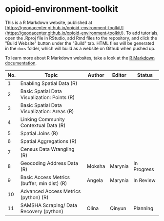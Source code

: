 # opioid-environment-toolkit

This is a R Markdown website, published at [https://geodacenter.github.io/opioid-environment-toolkit/](https://geodacenter.github.io/opioid-environment-toolkit/). To add tutorials, open the .Rproj file in RStudio, add Rmd files to the repository, and click the "Build Website" button under the "Build" tab. HTML files will be generated in the `docs` folder, which will build as a website on Github when pushed up.

To learn more about R Markdown websites, take a look at the [R Markdown documentation](https://bookdown.org/yihui/rmarkdown/rmarkdown-site.html).


| No. | Topic | Author | Editor | Status  |
|---|---|---|---|---|
| 1 | Enabling Spatial Data (R) |   |   |   |
| 2 | Basic Spatial Data Visualization: Points (R) |   |   |   |
| 3 | Basic Spatial Data Visualization: Areas (R)  |   |   |   |
| 4 | Linking Community Contextual Data (R)  |   |   |   |
| 5 | Spatial Joins (R) |   |   |   |
| 6 | Spatial Aggregations (R) |   |   |   |
| 7 | Census Data Wrangling (R) |   |   |   |
| 8 | Geocoding Address Data (R) | Moksha  | Marynia | In Progress  |
| 9 | Basic Access Metrics (buffer, min dist) (R) | Angela  | Marynia  | In Review  |
| 10 | Advanced Access Metrics (python) (R) |   |   |   |
| 11 | SAMSHA Scraping/ Data Recovery (python)  | Olina  | Qinyun  | Planning  |
